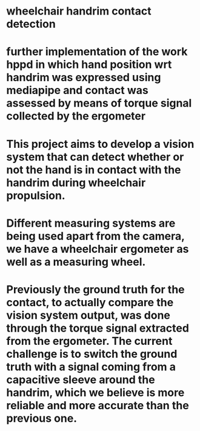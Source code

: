 
# wheelchair handrim contact detection
# further implementation of the work hppd in which hand position wrt handrim was expressed using mediapipe and contact was assessed by means of torque signal collected by the ergometer
# This project aims to develop a vision system that can detect whether or not the hand is in contact with the handrim during wheelchair propulsion.
# Different measuring systems are being used apart from the camera, we have a wheelchair ergometer as well as a measuring wheel.
# Previously the ground truth for the contact, to actually compare the vision system output, was done through the torque signal extracted from the ergometer. The current challenge is to switch the ground truth with a signal coming from a capacitive sleeve around the handrim, which we believe is more reliable and more accurate than the previous one. 
